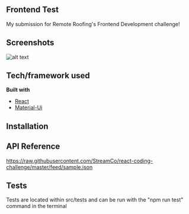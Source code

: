 ## Frontend Test
My submission for Remote Roofing's Frontend Development challenge!
 
## Screenshots
![alt text](https://drive.google.com/uc?export=view&id=1ku7Molqpo-AqZi1XZw6AW1-G1kKANBom)

## Tech/framework used
<b>Built with</b>
- [React](https://reactjs.org/)
- [Material-Ui](https://material-ui.com/)

## Installation

## API Reference
https://raw.githubusercontent.com/StreamCo/react-coding-challenge/master/feed/sample.json

## Tests
Tests are located within src/tests and can be run with the "npm run test" command in the terminal 


